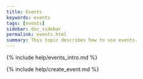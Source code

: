 ```yaml
---
title: Events
keywords: events
tags: [events]
sidebar: doc_sidebar
permalink: events.html
summary: This topic describes how to use events.
---
```

{% include help/events_intro.md %}

{% include help/create_event.md %}

